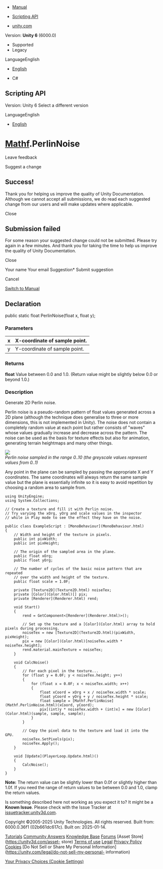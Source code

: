 [ ]()

  * [Manual](../Manual/index.html)
  * [Scripting API](../ScriptReference/index.html)

  * [unity.com](https://unity.com/)

Version: **Unity 6** (6000.0)

  * Supported
  * Legacy

LanguageEnglish

  * [English]()

  * C#

[ ](https://docs.unity3d.com)

## Scripting API

Version: Unity 6 Select a different version

LanguageEnglish

  * [English]()

#  [Mathf](Mathf.html).PerlinNoise

Leave feedback

Suggest a change

## Success!

Thank you for helping us improve the quality of Unity Documentation. Although
we cannot accept all submissions, we do read each suggested change from our
users and will make updates where applicable.

Close

## Submission failed

For some reason your suggested change could not be submitted. Please <a>try
again</a> in a few minutes. And thank you for taking the time to help us
improve the quality of Unity Documentation.

Close

Your name Your email Suggestion* Submit suggestion

Cancel

[Switch to Manual](../Manual/class-Mathf.html "Go to Mathf Component in the
Manual")

## Declaration

public static float PerlinNoise(float x, float y);

### Parameters

x | X-coordinate of sample point.  
---|---  
y | Y-coordinate of sample point.  
  
### Returns

**float** Value between 0.0 and 1.0. (Return value might be slightly below 0.0
or beyond 1.0.)

### Description

Generate 2D Perlin noise.

Perlin noise is a pseudo-random pattern of float values generated across a 2D
plane (although the technique does generalise to three or more dimensions,
this is not implemented in Unity). The noise does not contain a completely
random value at each point but rather consists of "waves" whose values
gradually increase and decrease across the pattern. The noise can be used as
the basis for texture effects but also for animation, generating terrain
heightmaps and many other things.  
  
![](../StaticFiles/ScriptRefImages/PerlinExample.png)  
_Perlin noise sampled in the range 0..10 (the greyscale values represent
values from 0..1)_  
  
Any point in the plane can be sampled by passing the appropriate X and Y
coordinates. The same coordinates will always return the same sample value but
the plane is essentially infinite so it is easy to avoid repetition by
choosing a random area to sample from.

    
    
    using UnityEngine;
    using System.Collections;  
      
    // Create a texture and fill it with Perlin noise.
    // Try varying the xOrg, yOrg and scale values in the inspector
    // while in Play mode to see the effect they have on the noise.  
      
    public class ExampleScript : [MonoBehaviour](MonoBehaviour.html)
    {
        // Width and height of the texture in pixels.
        public int pixWidth;
        public int pixHeight;  
      
        // The origin of the sampled area in the plane.
        public float xOrg;
        public float yOrg;  
      
        // The number of cycles of the basic noise pattern that are repeated
        // over the width and height of the texture.
        public float scale = 1.0F;  
      
        private [Texture2D](Texture2D.html) noiseTex;
        private [Color](Color.html)[] pix;
        private [Renderer](Renderer.html) rend;  
      
        void Start()
        {
            rend = GetComponent<[Renderer](Renderer.html)>();  
      
            // Set up the texture and a [Color](Color.html) array to hold pixels during processing.
            noiseTex = new [Texture2D](Texture2D.html)(pixWidth, pixHeight);
            pix = new [Color](Color.html)[noiseTex.width * noiseTex.height];
            rend.material.mainTexture = noiseTex;
        }  
      
        void CalcNoise()
        {
            // For each pixel in the texture...
            for (float y = 0.0F; y < noiseTex.height; y++)
            {
                for (float x = 0.0F; x < noiseTex.width; x++)
                {
                    float xCoord = xOrg + x / noiseTex.width * scale;
                    float yCoord = yOrg + y / noiseTex.height * scale;
                    float sample = [Mathf.PerlinNoise](Mathf.PerlinNoise.html)(xCoord, yCoord);
                    pix[(int)y * noiseTex.width + (int)x] = new [Color](Color.html)(sample, sample, sample);
                }
            }  
      
            // Copy the pixel data to the texture and load it into the GPU.
            noiseTex.SetPixels(pix);
            noiseTex.Apply();
        }  
      
        void [Update](PlayerLoop.Update.html)()
        {
            CalcNoise();
        }
    }
    

**Note:** The return value can be slightly lower than 0.0f or slightly higher
than 1.0f. If you need the range of return values to be between 0.0 and 1.0,
clamp the return values.

Is something described here not working as you expect it to? It might be a
**Known Issue**. Please check with the Issue Tracker at
[issuetracker.unity3d.com](https://issuetracker.unity3d.com).

Copyright ©2005-2025 Unity Technologies. All rights reserved. Built from:
6000.0.36f1 (02b661dc617c). Built on: 2025-01-14.

[Tutorials](https://unity3d.com/learn) [Community
Answers](https://answers.unity3d.com) [Knowledge
Base](https://support.unity3d.com/hc/en-us)
[Forums](https://forum.unity3d.com) [Asset Store](https://unity3d.com/asset-
store) [Terms of use](https://docs.unity3d.com/Manual/TermsOfUse.html)
[Legal](https://unity.com/legal) [Privacy
Policy](https://unity.com/legal/privacy-policy)
[Cookies](https://unity.com/legal/cookie-policy) [Do Not Sell or Share My
Personal Information](https://unity.com/legal/do-not-sell-my-personal-
information)

[Your Privacy Choices (Cookie Settings)](javascript:void\(0\);)

